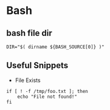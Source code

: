 # Bash
## bash file dir
```
DIR="$( dirname ${BASH_SOURCE[0]} )"
```

## Useful Snippets
* File Exists
```
if [ ! -f /tmp/foo.txt ]; then
    echo "File not found!"
fi
```
